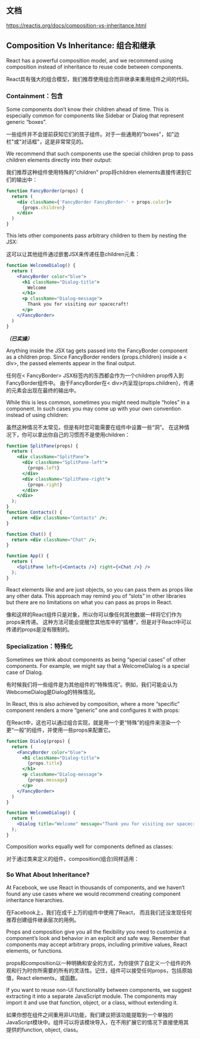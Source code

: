 ## 文档
<https://reactjs.org/docs/composition-vs-inheritance.html>

## Composition Vs Inheritance: 组合和继承

React has a powerful composition model, and we recommend using composition instead of inheritance to reuse code between components.

React具有强大的组合模型，我们推荐使用组合而非继承来重用组件之间的代码。

### Containment：包含
Some components don’t know their children ahead of time. This is especially common for components like Sidebar or Dialog that represent generic “boxes”.

一些组件并不会提前获知它们的孩子组件。对于一些通用的"boxes"，如"边栏"或"对话框"，这是非常常见的。

We recommend that such components use the special children prop to pass children elements directly into their output:

我们推荐这种组件使用特殊的"children" prop将children elements直接传递到它们的输出中：

```jsx
function FancyBorder(props) {
  return (
    <div className={'FancyBorder FancyBorder-' + props.color}>
      {props.children}
    </div>
  )
}
```

This lets other components pass arbitrary children to them by nesting the JSX:

这可以让其他组件通过嵌套JSX来传递任意children元素：


```jsx
function WelcomeDialog() {
  return (
    <FancyBorder color="blue">
      <h1 className="Dialog-title">
        Welcome
      </h1>
      <p className="Dialog-message">
        Thank you for visiting our spacecraft!
      </p>
    </FancyBorder>
  )
}
```
***（已实操）***

Anything inside the <FancyBorder> JSX tag gets passed into the FancyBorder component as a children prop. Since FancyBorder renders {props.children} inside a < div>, the passed elements appear in the final output.

任何在< FancyBorder> JSX标签内的东西都会作为一个children prop传入到FancyBorder组件中。 由于FancyBorder在< div>内呈现{props.children}，传递的元素会出现在最终的输出中。

While this is less common, sometimes you might need multiple “holes” in a component. In such cases you may come up with your own convention instead of using children:

虽然这种情况不太常见，但是有时您可能需要在组件中设置一些“洞”。 在这种情况下，你可以拿出你自己的习惯而不是使用children：

```jsx
function SplitPane(props) {
  return (
    <div className="SplitPane">
      <div className="SplitPane-left">
        {props.left}
      </div>
      <div className="SplitPane-right">
        {props.right}
      </div>
    </div>
  );
}
function Contacts() {
  return <div className="Contacts" />;
}

function Chat() {
  return <div className="Chat" />;
}

function App() {
  return (
    <SplitPane left={<Contacts />} right={<Chat />} />
  );
}
```

React elements like <Contacts /> and <Chat /> are just objects, so you can pass them as props like any other data. This approach may remind you of “slots” in other libraries but there are no limitations on what you can pass as props in React.

像<Contacts />和<Chat />这样的React组件只是对象，所以你可以像任何其他数据一样将它们作为props来传递。 这种方法可能会提醒您其他库中的“插槽”，但是对于React中可以传递的props是没有限制的。

### Specialization：特殊化
Sometimes we think about components as being “special cases” of other components. For example, we might say that a WelcomeDialog is a special case of Dialog.

有时候我们将一些组件是为其他组件的“特殊情况”。例如，我们可能会认为WebcomeDialog是Dialog的特殊情况。

In React, this is also achieved by composition, where a more “specific” component renders a more “generic” one and configures it with props:

在React中，这也可以通过组合实现，就是用一个更“特殊”的组件来渲染一个更“一般”的组件，并使用一些props来配置它。

```jsx
function Dialog(props) {
  return (
    <FancyBorder color="blue">
      <h1 className="Dialog-title">
        {props.title}
      </h1>
      <p className="Dialog-message">
        {props.message}
      </p>
    </FancyBorder>
  )
}

function WelcomeDialog() {
  return (
    <Dialog title="Welcome" message="Thank you for visiting our spacecraft!" />
  );
}
```

Composition works equally well for components defined as classes:

对于通过类来定义的组件，composition(组合)同样适用：

### So What About Inheritance?
At Facebook, we use React in thousands of components, and we haven’t found any use cases where we would recommend creating component inheritance hierarchies.

在Facebook上，我们在成千上万的组件中使用了React， 而且我们还没发现任何推荐创建组件继承层次的用例。

Props and composition give you all the flexibility you need to customize a component’s look and behavior in an explicit and safe way. Remember that components may accept arbitrary props, including primitive values, React elements, or functions.

props和composition以一种明确和安全的方式，为你提供了自定义一个组件的外观和行为时你所需要的所有的灵活性。记住，组件可以接受任何props，包括原始值，React elements，或函数。

If you want to reuse non-UI functionality between components, we suggest extracting it into a separate JavaScript module. The components may import it and use that function, object, or a class, without extending it.

如果你想在组件之间重用非UI功能，我们建议把该功能提取到一个单独的JavaScript模块中。组件可以将该模块导入，在不用扩展它的情况下直接使用其提供的function, object, class。
